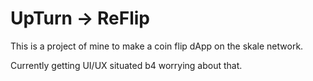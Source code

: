 # UpTurn -> ReFlip

This is a project of mine to make a coin flip dApp on the skale network. 

Currently getting UI/UX situated b4 worrying about that.
